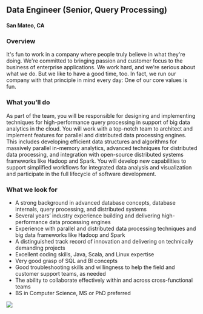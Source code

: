 ## Data Engineer (Senior, Query Processing)
#### San Mateo, CA

### Overview
It's fun to work in a company where people truly believe in what they're doing. We're committed to bringing passion and customer focus to the business of enterprise applications. We work hard, and we're serious about what we do. But we like to have a good time, too. In fact, we run our company with that principle in mind every day: One of our core values is fun.

### What you'll do
As part of the team, you will be responsible for designing and implementing techniques for high-performance query processing in support of big data analytics in the cloud.  You will work with a top-notch team to architect and implement features for parallel and distributed data processing engines.  This includes developing efficient data structures and algorithms for massively parallel in-memory analytics, advanced techniques for distributed data processing, and integration with open-source distributed systems frameworks like Hadoop and Spark. You will develop new capabilities to support simplified workflows for integrated data analysis and visualization and participate in the full lifecycle of software development.

### What we look for
+	A strong background in advanced database concepts, database internals, query processing, and distributed systems
+	Several years’ industry experience building and delivering high-performance data processing engines
+	Experience with parallel and distributed data processing techniques and big data frameworks like Hadoop and Spark
+	A distinguished track record of innovation and delivering on technically demanding projects
+	Excellent coding skills, Java, Scala, and Linux expertise
+	Very good grasp of SQL and BI concepts
+	Good troubleshooting skills and willingness to help the field and customer support teams, as needed
+	The ability to collaborate effectively within and across cross-functional teams
+	BS in Computer Science, MS or PhD preferred


[<img src='https://dabuttonfactory.com/button.png?t=Apply&f=Calibri-Bold&ts=24&tc=fff&tshs=1&tshc=000&hp=20&vp=8&c=5&bgt=gradient&bgc=3d85c6&ebgc=073763'>](https://letsrockit.co/users/auth/github?interested=true&job_id=v29ya2rheq-data-engineer-senior-query-processing)
